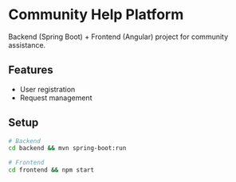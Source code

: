 # Community Help Platform

Backend (Spring Boot) + Frontend (Angular) project for community assistance.

## Features
- User registration
- Request management

## Setup
```bash
# Backend
cd backend && mvn spring-boot:run

# Frontend
cd frontend && npm start
